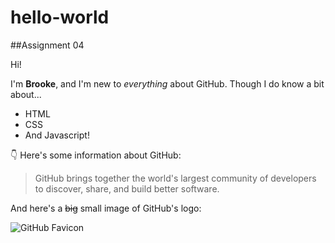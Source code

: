 # hello-world
##Assignment 04

Hi!

I'm **Brooke**, and I'm new to *everything* about GitHub.
Though I do know a bit about...
* HTML
* CSS
* And Javascript!

:point_down: Here's some information about GitHub:

>GitHub brings together the world's largest community of developers to discover, share, and build better software. 

And here's a ~~big~~ small image of GitHub's logo:

![GitHub Favicon](https://github.com/favicon.ico)
